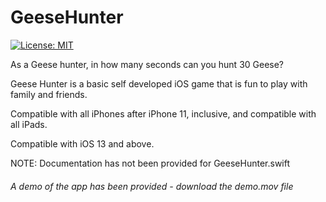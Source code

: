 # GeeseHunter

[![License: MIT](https://img.shields.io/badge/License-MIT-yellow.svg)](https://raw.githubusercontent.com/AbhinavGupta2002/AstonHack2021/main/LICENSE)

As a Geese hunter, in how many seconds can you hunt 30 Geese?

Geese Hunter is a basic self developed iOS game that is fun to play with family and friends.

Compatible with all iPhones after iPhone 11, inclusive, and compatible with all iPads.

Compatible with iOS 13 and above.

NOTE: Documentation has not been provided for GeeseHunter.swift

###### A demo of the app has been provided - download the demo.mov file
